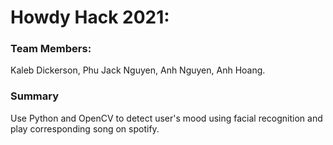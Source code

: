 # Howdy Hack 2021: 

### Team Members:

Kaleb Dickerson, Phu Jack Nguyen, Anh Nguyen, Anh Hoang.

### Summary

Use Python and OpenCV to detect user's mood using facial recognition and play corresponding song on spotify.

